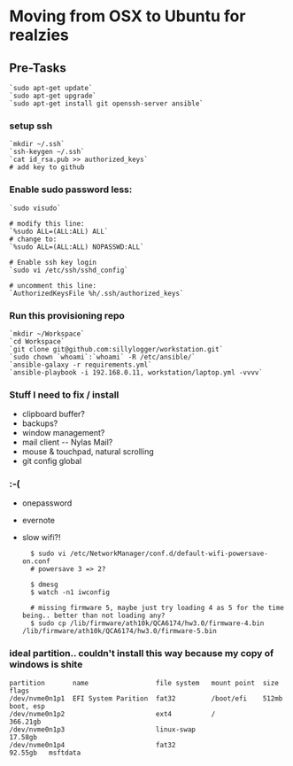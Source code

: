 # Moving from OSX to Ubuntu for realzies

## Pre-Tasks

    `sudo apt-get update`
    `sudo apt-get upgrade`
    `sudo apt-get install git openssh-server ansible`

### setup ssh

    `mkdir ~/.ssh`
    `ssh-keygen ~/.ssh`
    `cat id_rsa.pub >> authorized_keys`
    # add key to github


### Enable sudo password less:

    `sudo visudo`

    # modify this line:
    `%sudo ALL=(ALL:ALL) ALL`
    # change to:
    `%sudo ALL=(ALL:ALL) NOPASSWD:ALL`

    # Enable ssh key login
    `sudo vi /etc/ssh/sshd_config`

    # uncomment this line:
    `AuthorizedKeysFile %h/.ssh/authorized_keys`

### Run this provisioning repo

    `mkdir ~/Workspace`
    `cd Workspace`
    `git clone git@github.com:sillylogger/workstation.git`
    `sudo chown `whoami`:`whoami` -R /etc/ansible/`
    `ansible-galaxy -r requirements.yml`
    `ansible-playbook -i 192.168.0.11, workstation/laptop.yml -vvvv`

### Stuff I need to fix / install

- clipboard buffer?
- backups?
- window management?
- mail client -- Nylas Mail?
- mouse & touchpad, natural scrolling
- git config global

### :-(

- onepassword
- evernote
- slow wifi?!

        $ sudo vi /etc/NetworkManager/conf.d/default-wifi-powersave-on.conf
        # powersave 3 => 2?

        $ dmesg
        $ watch -n1 iwconfig

        # missing firmware 5, maybe just try loading 4 as 5 for the time being.. better than not loading any?
        $ sudo cp /lib/firmware/ath10k/QCA6174/hw3.0/firmware-4.bin /lib/firmware/ath10k/QCA6174/hw3.0/firmware-5.bin


### ideal partition.. couldn't install this way because my copy of windows is shite

    partition       name                 file system   mount point  size      flags
    /dev/nvme0n1p1  EFI System Parition  fat32         /boot/efi    512mb     boot, esp
    /dev/nvme0n1p2                       ext4          /            366.21gb
    /dev/nvme0n1p3                       linux-swap                 17.58gb
    /dev/nvme0n1p4                       fat32                      92.55gb   msftdata


